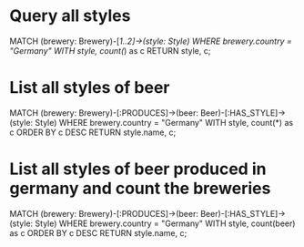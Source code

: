 # Query all styles

MATCH (brewery: Brewery)-[*1..2]->(style: Style) WHERE brewery.country = "Germany" WITH style, count(*) as c RETURN style, c;


# List all styles of beer
MATCH (brewery: Brewery)-[:PRODUCES]->(beer: Beer)-[:HAS_STYLE]->(style: Style) WHERE brewery.country = "Germany" WITH style, count(*) as c ORDER BY c DESC RETURN style.name, c;

# List all styles of beer produced in germany and count the breweries

MATCH (brewery: Brewery)-[:PRODUCES]->(beer: Beer)-[:HAS_STYLE]->(style: Style) WHERE brewery.country = "Germany" WITH style, count(beer) as c ORDER BY c DESC RETURN style.name, c;
